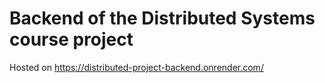 # Backend of the Distributed Systems course project

Hosted on https://distributed-project-backend.onrender.com/
